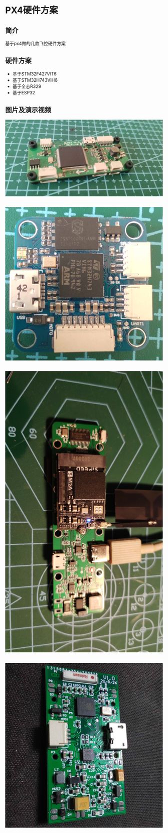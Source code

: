 # PX4硬件方案

<a id = "px4"></a>

## 简介

基于px4做的几款飞控硬件方案

## 硬件方案 

* 基于STM32F427VIT6
* 基于STM32H743VIH6
* 基于全志R329
* 基于ESP32

## 图片及演示视频

![px4](img/px4_0.jpg)  
<br />  

![px4](img/px4_1.jpg)  
<br />  

![px4](img/px4_2.jpg)  
<br />  

![px4](img/px4_3.jpg)  
<br />  
